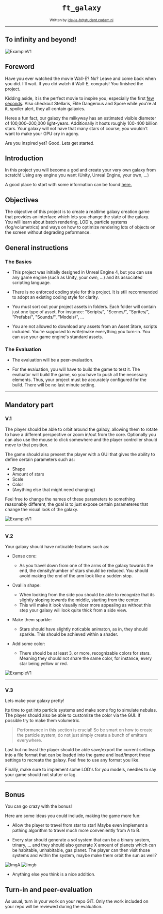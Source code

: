 <h1 align="center"><code>ft_galaxy</code></h1>

<div align="center">
  <sub>Written by <a href="https://profile.intra.42.fr/users/lde-la-h">lde-la-h@student.codam.nl</a></sub>
</div>

---

## To infinity and beyond!

![ExampleV1](/img/galaxy1.png)

## Foreword

Have you ever watched the movie Wall-E? No? Leave and come back when you did. I'll wait. If you did watch it Wall-E, congrats! You finished the project.

Kidding aside, it is the perfect movie to inspire you; especially the first [few seconds](https://www.youtube.com/watch?v=nLx_7wEmwms). Also checkout Stellaris, Elite Dangerous and Spore while you're at it, spoiler alert, they all contain galaxies.

Heres a fun fact, our galaxy the milkyway has an estimated visible diameter of 100,000–200,000 light-years. Additionally it hosts roughly 100-400 billion stars. Your galaxy will not have that many stars of course, you wouldn't want to make your GPU cry in agony.

Are you inspired yet? Good. Lets get started.

## Introduction

In this project you will become a god and create your very own galaxy from scratch! Using any engine you want (Unity, Unreal Engine, your own, ...)

A good place to start with some information can be found [here.](https://www.youtube.com/channel/UCmtyQOKKmrMVaKuRXz02jbQ)

## Objectives

The objective of this project is to create a realtime galaxy creation game that provides an interface which lets you change the state of the galaxy. You will learn about batch rendering, LOD's, particle systems (fog/volumetrics) and ways on how to optimize rendering lots of objects on the screen without degrading peformance.

## General instructions

### The Basics

- This project was initially designed in Unreal Engine 4, but you can use any game engine (such as Unity, your own, ...) and its associated scripting language.

- There is no enforced coding style for this project. It is still recommended to adopt an existing coding style for clarity.
  
- You must sort out your project assets in folders. Each folder will contain just one type of asset. For instance: "Scripts/", "Scenes/", "Sprites/", "Prefabs/", "Sounds/", "Models/", ...
  
- You are not allowed to download any assets from an Asset Store, scripts included. You’re supposed to write/make everything you turn-in. You can use your game engine's standard assets.
  
### The Evaluation

- The evaluation will be a peer-evaluation.
  
- For the evaluation, you will have to build the game to test it. The evaluator will build the game, so you have to push all the necessary elements. Thus, your project must be accurately configured for the build. There will be no last minute setting.

---

## Mandatory part

### V.1

The player should be able to orbit around the galaxy, allowing them to rotate to have a different perspective or zoom in/out from the core. Optionally you can also use the mouse to click somewhere and the player controller should move to that position.

The game should also present the player with a GUI that gives the ability to define certain parameters such as:

- Shape
- Amount of stars
- Scale
- Color
- (Anything else that might need changing)

Feel free to change the names of these parameters to something reasonably different, the goal is to just expose certain parameteres that change the visual look of the galaxy.

![ExampleV1](/img/GalaxyEditor4.gif)

---

### V.2

Your galaxy should have noticable features such as:

- Dense core:
  - As you travel down from one of the arms of the galaxy towards the end, the density/number of stars should be reduced. You should avoid making the end of the arm look like a sudden stop.

- Oval in shape:
  - When looking from the side you should be able to recognize that its slightly sloping towards the middle, starting from the center.
  - This will make it look visually nicer more appealing as without this step your galaxy will look quite thick from a side view.

- Make them sparkle:
  - Stars should have slightly noticable animaton, as in, they should sparkle. This should be achieved within a shader.

- Add some color:
  - There should be at least 3, or more, recognizable colors for stars. Meaning they should not share the same color, for instance, every star being yellow or red.

![ExampleV1](/img/galaxy2.png)

---

### V.3

Lets make your galaxy pretty!

Its time to get into particle systems and make some fog to simulate nebulas. The player should also be able to customize the color via the GUI. If possible try to make them volumetric.

> Performance in this section is crucial! So be smart on how to create the particle system, do not just simply create a bunch of emitters everywhere.

Last but no least the player should be able save/export the current settings into a file format that can be loaded into the game and load/import those settings to recreate the galaxy. Feel free to use any format you like.

Finally, make sure to implement some LOD's for you models, needles to say your game should not stutter or lag.

---

## Bonus

You can go crazy with the bonus!

Here are some ideas you could include, making the game more fun:

- Allow the player to travel from star to star! Maybe even implement a pathing algorithm to travel much more conveniently from A to B.

- Every star should generate a sol system that can be a binary system, trinary, ... and they should also generate X amount of planets which can be habitable, unhabitable, gas planet. The player can then visit those systems and within the system, maybe make them orbit the sun as well?

![ImgA](/img/sol.png)
![Imgb](/img/planets.gif)

- Anything else you think is a nice addition.

## Turn-in and peer-evaluation

As usual, turn in your work on your repo GiT. Only the work included on your repo will be reviewed during the evaluation.
